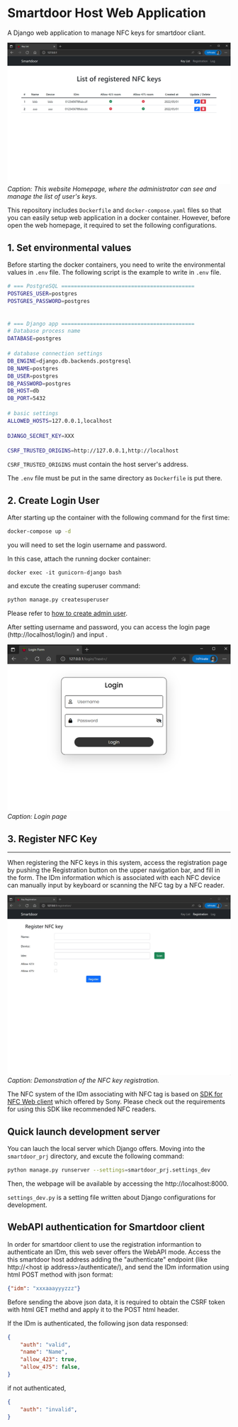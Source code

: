 # Smartdoor Host Web Application

A Django web application to manage NFC keys for smartdoor cliant.

![Smartdoor Host Web Home Page](docs/images/homepage.png)
*Caption: This website Homepage, where the administrator can see and manage the list of user's keys.*


This repository includes `Dockerfile` and `docker-compose.yaml` files so that you can easily setup web application in a docker container.
However, before open the web homepage, it required to set the following configurations.


## 1. Set environmental values

Before starting the docker containers, you need to write the environmental values in `.env` file. The following script is the example to write in `.env` file.
```bash
# === PostgreSQL ==========================================
POSTGRES_USER=postgres
POSTGRES_PASSWORD=postgres


# === Django app ==========================================
# Database process name
DATABASE=postgres

# database connection settings
DB_ENGINE=django.db.backends.postgresql
DB_NAME=postgres
DB_USER=postgres
DB_PASSWORD=postgres
DB_HOST=db
DB_PORT=5432

# basic settings
ALLOWED_HOSTS=127.0.0.1,localhost

DJANGO_SECRET_KEY=XXX

CSRF_TRUSTED_ORIGINS=http://127.0.0.1,http://localhost
```
`CSRF_TRUSTED_ORIGINS` must contain the host server's address.

The `.env` file must be put in the same directory as `Dockerfile` is put there.


## 2. Create Login User

After starting up the container with the following command for the first time:

```bash
docker-compose up -d
```
you will need to set the login username and password.

In this case, attach the running docker container:
```shell
docker exec -it gunicorn-django bash
```
and excute the creating superuser command:
```bash
python manage.py createsuperuser
```
Please refer to [how to create admin user](https://docs.djangoproject.com/en/4.0/intro/tutorial02/#creating-an-admin-user).

After setting username and password, you can access the login page (http://localhost/login/) and input .

![Smartdoor Host login](docs/images/loginpage.png)
*Caption: Login page*

## 3. Register NFC Key
---
When registering the NFC keys in this system, access the registration page by pushing the Registration button on the upper navigation bar, and fill in the form. The IDm information which is associated with each NFC device can manually input by keyboard or scanning the NFC tag by a NFC reader.

![Smartdoor Host registration](docs/images/keyregistration.gif)
*Caption: Demonstration of the NFC key registration.*

The NFC  system of the IDm associating with NFC tag is based on [SDK for NFC Web client](https://www.sony.co.jp/Products/felica/business/products/sdk/ICS-DCWC1.html) which offered by Sony. Please check out the requirements for using this SDK like recommended NFC readers.


## Quick launch development server

You can lauch the local server which Django offers.
Moving into the `smartdoor_prj` directory, and excute the following command:
```bash
python manage.py runserver --settings=smartdoor_prj.settings_dev
```
Then, the webpage will be available by accessing the http://localhost:8000.

`settings_dev.py` is a setting file written about Django configurations for development.


## WebAPI authentication for Smartdoor client

In order for smartdoor client to use the registration informantion to authenticate an IDm, this web sever offers the WebAPI mode.
Access the this smartdoor host address adding the "authenticate" endpoint (like http://\<host ip address\>/authenticate/),
and send the IDm information using html POST method with json format:
```json
{"idm": "xxxaaayyyzzz"}
```

Before sending the above json data, it is required to obtain the CSRF token with html GET methd and apply it to the POST html header.

If the IDm is authenticated, the following json data responsed:
```json
{
    "auth": "valid",
    "name": "Name",
    "allow_423": true,
    "allow_475": false,
}
```

if not authenticated,
```json
{
    "auth": "invalid",
}
```

